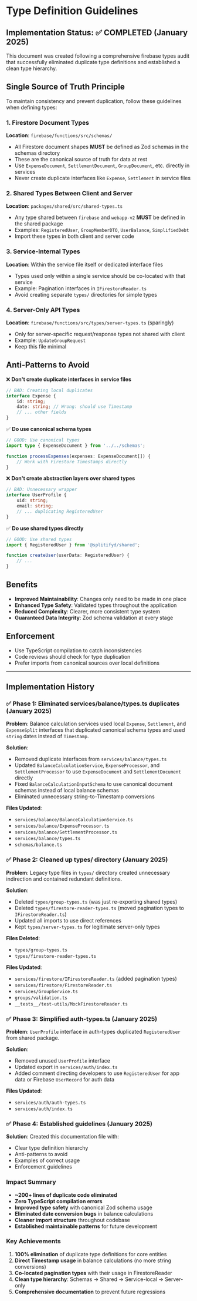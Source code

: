 # Type Definition Guidelines

## Implementation Status: ✅ COMPLETED (January 2025)

This document was created following a comprehensive firebase types audit that successfully eliminated duplicate type definitions and established a clean type hierarchy.

## Single Source of Truth Principle

To maintain consistency and prevent duplication, follow these guidelines when defining types:

### 1. Firestore Document Types
**Location**: `firebase/functions/src/schemas/`
- All Firestore document shapes **MUST** be defined as Zod schemas in the schemas directory
- These are the canonical source of truth for data at rest
- Use `ExpenseDocument`, `SettlementDocument`, `GroupDocument`, etc. directly in services
- Never create duplicate interfaces like `Expense`, `Settlement` in service files

### 2. Shared Types Between Client and Server
**Location**: `packages/shared/src/shared-types.ts`
- Any type shared between `firebase` and `webapp-v2` **MUST** be defined in the shared package
- Examples: `RegisteredUser`, `GroupMemberDTO`, `UserBalance`, `SimplifiedDebt`
- Import these types in both client and server code

### 3. Service-Internal Types
**Location**: Within the service file itself or dedicated interface files
- Types used only within a single service should be co-located with that service
- Example: Pagination interfaces in `IFirestoreReader.ts`
- Avoid creating separate `types/` directories for simple types

### 4. Server-Only API Types
**Location**: `firebase/functions/src/types/server-types.ts` (sparingly)
- Only for server-specific request/response types not shared with client
- Example: `UpdateGroupRequest`
- Keep this file minimal

## Anti-Patterns to Avoid

❌ **Don't create duplicate interfaces in service files**
```typescript
// BAD: Creating local duplicates
interface Expense {
    id: string;
    date: string; // Wrong: should use Timestamp
    // ... other fields
}
```

✅ **Do use canonical schema types**
```typescript
// GOOD: Use canonical types
import type { ExpenseDocument } from '../../schemas';

function processExpenses(expenses: ExpenseDocument[]) {
    // Work with Firestore Timestamps directly
}
```

❌ **Don't create abstraction layers over shared types**
```typescript
// BAD: Unnecessary wrapper
interface UserProfile {
    uid: string;
    email: string;
    // ... duplicating RegisteredUser
}
```

✅ **Do use shared types directly**
```typescript
// GOOD: Use shared types
import { RegisteredUser } from '@splitifyd/shared';

function createUser(userData: RegisteredUser) {
    // ...
}
```

## Benefits

- **Improved Maintainability**: Changes only need to be made in one place
- **Enhanced Type Safety**: Validated types throughout the application
- **Reduced Complexity**: Clearer, more consistent type system
- **Guaranteed Data Integrity**: Zod schema validation at every stage

## Enforcement

- Use TypeScript compilation to catch inconsistencies
- Code reviews should check for type duplication
- Prefer imports from canonical sources over local definitions

---

## Implementation History

### ✅ Phase 1: Eliminated services/balance/types.ts duplicates (January 2025)
**Problem**: Balance calculation services used local `Expense`, `Settlement`, and `ExpenseSplit` interfaces that duplicated canonical schema types and used `string` dates instead of `Timestamp`.

**Solution**:
- Removed duplicate interfaces from `services/balance/types.ts`
- Updated `BalanceCalculationService`, `ExpenseProcessor`, and `SettlementProcessor` to use `ExpenseDocument` and `SettlementDocument` directly
- Fixed `BalanceCalculationInputSchema` to use canonical document schemas instead of local balance schemas
- Eliminated unnecessary string-to-Timestamp conversions

**Files Updated**:
- `services/balance/BalanceCalculationService.ts`
- `services/balance/ExpenseProcessor.ts`
- `services/balance/SettlementProcessor.ts`
- `services/balance/types.ts`
- `schemas/balance.ts`

### ✅ Phase 2: Cleaned up types/ directory (January 2025)
**Problem**: Legacy type files in `types/` directory created unnecessary indirection and contained redundant definitions.

**Solution**:
- Deleted `types/group-types.ts` (was just re-exporting shared types)
- Deleted `types/firestore-reader-types.ts` (moved pagination types to `IFirestoreReader.ts`)
- Updated all imports to use direct references
- Kept `types/server-types.ts` for legitimate server-only types

**Files Deleted**:
- `types/group-types.ts`
- `types/firestore-reader-types.ts`

**Files Updated**:
- `services/firestore/IFirestoreReader.ts` (added pagination types)
- `services/firestore/FirestoreReader.ts`
- `services/GroupService.ts`
- `groups/validation.ts`
- `__tests__/test-utils/MockFirestoreReader.ts`

### ✅ Phase 3: Simplified auth-types.ts (January 2025)
**Problem**: `UserProfile` interface in auth-types duplicated `RegisteredUser` from shared package.

**Solution**:
- Removed unused `UserProfile` interface
- Updated export in `services/auth/index.ts`
- Added comment directing developers to use `RegisteredUser` for app data or Firebase `UserRecord` for auth data

**Files Updated**:
- `services/auth/auth-types.ts`
- `services/auth/index.ts`

### ✅ Phase 4: Established guidelines (January 2025)
**Solution**: Created this documentation file with:
- Clear type definition hierarchy
- Anti-patterns to avoid
- Examples of correct usage
- Enforcement guidelines

### Impact Summary
- **~200+ lines of duplicate code eliminated**
- **Zero TypeScript compilation errors**
- **Improved type safety** with canonical Zod schema usage
- **Eliminated date conversion bugs** in balance calculations
- **Cleaner import structure** throughout codebase
- **Established maintainable patterns** for future development

### Key Achievements
1. **100% elimination** of duplicate type definitions for core entities
2. **Direct Timestamp usage** in balance calculations (no more string conversions)
3. **Co-located pagination types** with their usage in FirestoreReader
4. **Clean type hierarchy**: Schemas → Shared → Service-local → Server-only
5. **Comprehensive documentation** to prevent future regressions